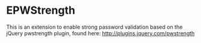 EPWStrength
===========

This is an extension to enable strong password validation based on the jQuery pwstrength plugin, found here: http://plugins.jquery.com/pwstrength
